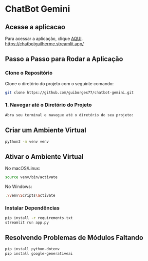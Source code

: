 # ChatBot Gemini

## Acesse a aplicacao

Para acessar a aplicação, clique [AQUI](https://chatbotguilherme.streamlit.app/).
https://chatbotguilherme.streamlit.app/

## Passo a Passo para Rodar a Aplicação

### Clone o Repositório

Clone o diretório do projeto com o seguinte comando:

```sh
git clone https://github.com/guiborges77/chatbot-gemini.git
```

### 1. Navegar até o Diretório do Projeto

```sh
Abra seu terminal e navegue até o diretório do seu projeto:
```

## Criar um Ambiente Virtual

```sh
python3 -m venv venv
```

## Ativar o Ambiente Virtual

No macOS/Linux:

```sh
source venv/bin/activate
```

No Windows:

```sh
.\venv\Scripts\activate
```

### Instalar Dependências

```sh
pip install -r requirements.txt
streamlit run app.py
```

## Resolvendo Problemas de Módulos Faltando

```sh
pip install python-dotenv
pip install google-generativeai
```

